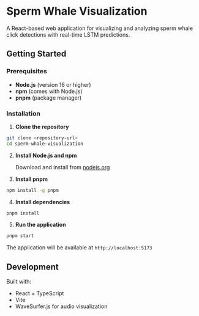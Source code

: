 # Sperm Whale Visualization

A React-based web application for visualizing and analyzing sperm whale click detections with
real-time LSTM predictions.

## Getting Started

### Prerequisites

- **Node.js** (version 16 or higher)
- **npm** (comes with Node.js)
- **pnpm** (package manager)

### Installation

1. **Clone the repository**

```bash
git clone <repository-url>
cd sperm-whale-visualization
```

2. **Install Node.js and npm**

   Download and install from [nodejs.org](https://nodejs.org/)

3. **Install pnpm**

```bash
npm install -g pnpm
```

4. **Install dependencies**

```bash
pnpm install
```

5. **Run the application**

```bash
pnpm start
```

The application will be available at `http://localhost:5173`

## Development

Built with:

- React + TypeScript
- Vite
- WaveSurfer.js for audio visualization
